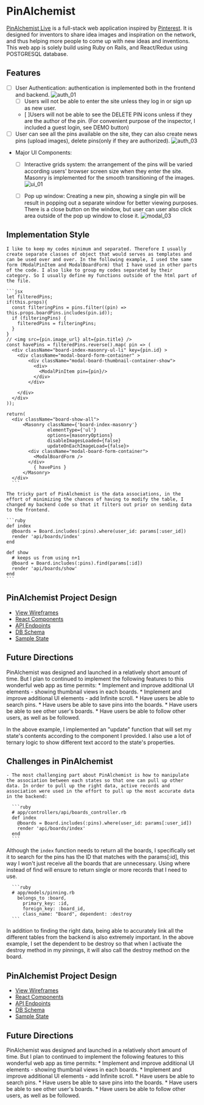 # PinAlchemist

[PinAlchemist Live] is a full-stack web application inspired by [Pinterest].
It is designed for inventors to share idea images and inspiration on the network,
and thus helping more people to come up with new ideas and inventions.  
This web app is solely build using Ruby on Rails, and React/Redux using POSTGRESQL database.

## Features
  - [ ] User Authentication: authentication is implemented both in the frontend and backend.
    ![auth_01](https://user-images.githubusercontent.com/25352090/28740694-06f4442e-73bd-11e7-8e37-5dc28cedd5a1.png)
    * [ ] Users will not be able to enter the site unless they log in or sign up as new user.
    * [ ]Users will not be able to see the DELETE PIN icons unless if they are the author of the pin. (For convenient purpose of the inspector, I included a guest login, see DEMO button)
  - [ ] User can see all the pins available on the site, they can also create news pins (upload images), delete pins(only if they are authorized).
    ![auth_03](https://user-images.githubusercontent.com/25352090/28740704-18496f60-73bd-11e7-9439-2f9f9df5c54a.png)
  - Major UI Components:
    * [ ] Interactive grids system: the arrangement of the pins will be varied according users' browser screen size when they enter the site. Masonry is implemented for the smooth transitioning of the images.
      ![ui_01](https://user-images.githubusercontent.com/25352090/28740700-0fbb4576-73bd-11e7-82b7-226f7410448e.png)
    * [ ] Pop up window: Creating a new pin, showing a single pin will be result in popping out a separate window for better viewing purposes. There is a close button on the window, but user can user also click area outside of the pop up window to close it.
      ![modal_03](https://user-images.githubusercontent.com/25352090/28740697-0da37c0e-73bd-11e7-9e88-21926271b86a.png)


## Implementation Style

    I like to keep my codes minimum and separated. Therefore I usually create separate classes of object that would serves as templates and can be used over and over. In the following example, I used the same form (ModalPinItem and ModalBoardForm) that I have used in other parts of the code. I also like to group my codes separated by their category. So I usually define my functions outside of the html part of the file.

    ```jsx
    let filteredPins;
    if(this.props){
      const filteringPins = pins.filter((pin) => this.props.boardPins.includes(pin.id));
      if (filteringPins) {
        filteredPins = filteringPins;
      }
    }
    // <img src={pin.image_url} alt={pin.title} />
    const havePins = filteredPins.reverse().map( pin => (
      <div className="board-index-masonry-ul-li" key={pin.id} >
        <div className="modal-board-form-container" >
            <div className="modal-board-thumbnail-container-show">
              <div>
                <ModalPinItem pin={pin}/>
              </div>
            </div>

        </div>
      </div>
    ));

    return(
      <div className="board-show-all">
          <Masonry className={'board-index-masonry'}
                   elementType={'ul'}
                   options={masonryOptions}
                   disableImagesLoaded={false}
                   updateOnEachImageLoad={false}>
            <div className="modal-board-form-container">
              <ModalBoardForm />
            </div>
              { havePins }
          </Masonry>
      </div>
      ```

    The tricky part of PinAlchemist is the data associations, in the effort of minimizing the chances of having to modify the table, I changed my backend code so that it filters out prior on sending data to the frontend.

    ```ruby
    def index
      @boards = Board.includes(:pins).where(user_id: params[:user_id])
      render 'api/boards/index'
    end

    def show
      # keeps us from using n+1
      @board = Board.includes(:pins).find(params[:id])
      render 'api/boards/show'
    end
    ```

## PinAlchemist Project Design
* [View Wireframes][wireframes]
* [React Components][components]
* [API Endpoints][api-endpoints]
* [DB Schema][schema]
* [Sample State][sample-state]


## Future Directions
  PinAlchemist was designed and launched in a relatively short amount of time. But I plan to continued to implement the following features to this wonderful web app as time permits:
    * Implement and improve additional UI elements - showing thumbnail views in each boards.
    * Implement and improve additional UI elements - add Infinite scroll.
    * Have users be able to search pins.
    * Have users be able to save pins into the boards.
    * Have users be able to see other user's boards.
    * Have users be able to follow other users, as well as be followed.

[PinAlchemist Live]: https://pinalchemist.herokuapp.com/#/login
[Pinterest]: https://www.pinterest.com/
[wireframes]: (docs/wireframes)
[components]: (docs/component-hierarchy.md)
[sample-state]: (docs/sample-state.md)
[api-endpoints]: (docs/api-endpoints.md)
[schema]: (docs/schema.md)



In the above example, I implemented an "update" function that will set my state's contents according to the component I provided. I also use a lot of ternary logic to show different text accord to the state's properties.


## Challenges in  PinAlchemist

    - The most challenging part about PinAlchemist is how to manipulate the association between each states so that one can pull up other data. In order to pull up the right data, active records and association were used in the effort to pull up the most accurate data in the backend:

      ```ruby
      # app/controllers/api/boards_controller.rb
      def index
        @boards = Board.includes(:pins).where(user_id: params[:user_id])
        render 'api/boards/index'
      end
      ```

Although the `index` function needs to return all the boards, I specifically set it to search for the pins has the ID that matches with the params[:id], this way I won't just receive all the boards that are unnecessary. Using where instead of find will ensure to return single or more records that I need to use.


      ```ruby
      # app/models/pinning.rb
        belongs_to :board,
          primary_key: :id,
          foreign_key: :board_id,
          class_name: "Board", dependent: :destroy
      ```

In addition to finding the right data, being able to accurately link all the different tables from the backend is also extremely important. In the above example, I set the dependent to be destroy so that when I activate the destroy method in my pinnings, it will also call the destroy method on the board.

## PinAlchemist Project Design
* [View Wireframes](docs/wireframes)
* [React Components](docs/component-hierarchy.md)
* [API Endpoints](docs/api-endpoints.md)
* [DB Schema](docs/schema.md)
* [Sample State](docs/sample-state.md)


## Future Directions
  PinAlchemist was designed and launched in a relatively short amount of time. But I plan to continued to implement the following features to this wonderful web app as time permits:
    * Implement and improve additional UI elements - showing thumbnail views in each boards.
    * Implement and improve additional UI elements - add Infinite scroll.
    * Have users be able to search pins.
    * Have users be able to save pins into the boards.
    * Have users be able to see other user's boards.
    * Have users be able to follow other users, as well as be followed.

[PinAlchemist Live]: https://pinalchemist.herokuapp.com/#/login
[Pinterest]: https://www.pinterest.com/
[wireframes]: (docs/wireframes)
[components]: (docs/component-hierarchy.md)
[sample-state]: (docs/sample-state.md)
[api-endpoints]: (docs/api-endpoints.md)
[schema]: (docs/schema.md)
